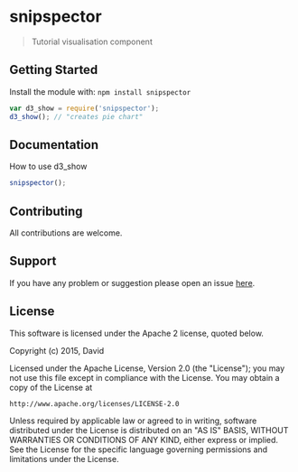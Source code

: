 # snipspector

> Tutorial visualisation component

## Getting Started
Install the module with: `npm install snipspector`

```javascript
var d3_show = require('snipspector');
d3_show(); // "creates pie chart"
```

## Documentation

How to use d3_show

```javascript
snipspector();
```

## Contributing

All contributions are welcome.

## Support

If you have any problem or suggestion please open an issue [here](https://github.com/David/snipspector/issues).

## License 
This software is licensed under the Apache 2 license, quoted below.

Copyright (c) 2015, David

Licensed under the Apache License, Version 2.0 (the "License"); you may not
use this file except in compliance with the License. You may obtain a copy of
the License at

    http://www.apache.org/licenses/LICENSE-2.0

Unless required by applicable law or agreed to in writing, software
distributed under the License is distributed on an "AS IS" BASIS, WITHOUT
WARRANTIES OR CONDITIONS OF ANY KIND, either express or implied. See the
License for the specific language governing permissions and limitations under
the License.
